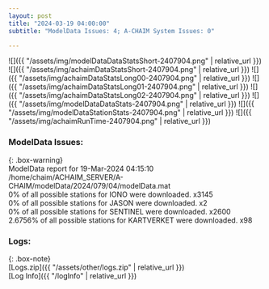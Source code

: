 ```yaml
---
layout: post
title: "2024-03-19 04:00:00"
subtitle: "ModelData Issues: 4; A-CHAIM System Issues: 0"

---
```


![]({{ "/assets/img/modelDataDataStatsShort-2407904.png" | relative_url }})
![]({{ "/assets/img/achaimDataStatsShort-2407904.png" | relative_url }})
![]({{ "/assets/img/achaimDataStatsLong00-2407904.png" | relative_url }})
![]({{ "/assets/img/achaimDataStatsLong01-2407904.png" | relative_url }})
![]({{ "/assets/img/achaimDataStatsLong02-2407904.png" | relative_url }})
![]({{ "/assets/img/modelDataDataStats-2407904.png" | relative_url }})
![]({{ "/assets/img/modelDataStationStats-2407904.png" | relative_url }})
![]({{ "/assets/img/achaimRunTime-2407904.png" | relative_url }})


### ModelData Issues:  
  
{: .box-warning}  
 ModelData report for 19-Mar-2024 04:15:10   
 /home/chaim/ACHAIM_SERVER/A-CHAIM/modelData/2024/079/04/modelData.mat   
 0% of all possible stations for IONO were downloaded. x3145   
 0% of all possible stations for JASON were downloaded. x2   
 0% of all possible stations for SENTINEL were downloaded. x2600   
 2.6756% of all possible stations for KARTVERKET were downloaded. x98   
  


### Logs:  
  
{: .box-note}  
[Logs.zip]({{ "/assets/other/logs.zip" | relative_url }})  
[Log Info]({{ "/logInfo" | relative_url }})  
